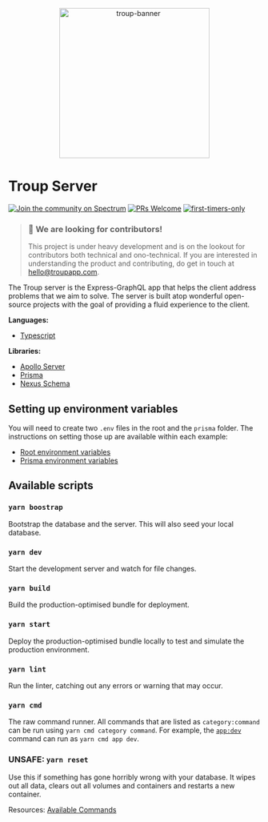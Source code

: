 <p align="center"><img src="https://repository-images.githubusercontent.com/259775937/548b6b00-9a47-11ea-864f-a6d905f657c6" alt="troup-banner" width="300" /></p>

# Troup Server

[![Join the community on Spectrum](https://withspectrum.github.io/badge/badge.svg)](https://spectrum.chat/troup) [![PRs Welcome](https://img.shields.io/badge/PRs-welcome-brightgreen.svg?style=flat)](http://makeapullrequest.com) [![first-timers-only](https://img.shields.io/badge/first--timers--only-friendly-blue.svg?style=flat)](https://www.firsttimersonly.com/)

> ### 📢 We are looking for contributors!
>
> This project is under heavy development and is on the lookout for contributors both technical and ono-technical. If you are interested in understanding the product and contributing, do get in touch at hello@troupapp.com.

The Troup server is the Express-GraphQL app that helps the client address problems that we aim to solve. The server is built atop wonderful open-source projects with the goal of providing a fluid experience to the client.

**Languages:**

-   [Typescript][typescript]

**Libraries:**

-   [Apollo Server][apollo-server]
-   [Prisma][prisma]
-   [Nexus Schema][nexus-schema]

## Setting up environment variables

You will need to create two `.env` files in the root and the `prisma` folder. The instructions on setting those up are available within each example:
- [Root environment variables](https://github.com/troup-io/troup-server/blob/master/example.env)
- [Prisma environment variables](https://github.com/troup-io/troup-server/blob/master/prisma/example.env)
## Available scripts

### `yarn boostrap`

Bootstrap the database and the server. This will also seed your local database.

### `yarn dev`

Start the development server and watch for file changes.

### `yarn build`

Build the production-optimised bundle for deployment.

### `yarn start`

Deploy the production-optimised bundle locally to test and simulate the production environment.

### `yarn lint`

Run the linter, catching out any errors or warning that may occur.

### `yarn cmd`

The raw command runner. All commands that are listed as `category:command` can be run using `yarn cmd category command`.
For example, the [`app:dev`][app-dev] command can run as `yarn cmd app dev`.

### UNSAFE: `yarn reset`

Use this if something has gone horribly wrong with your database. It wipes out all data, clears out all volumes and containers and restarts a new container.

Resources: [Available Commands][commands]

[typescript]: https://www.typescriptlang.org/
[apollo-server]: https://www.apollographql.com/docs/apollo-server
[prisma]: https://www.prisma.io
[nexus-schema]: https://github.com/graphql-nexus/schema
[commands]: https://github.com/troup-io/troup-server/blob/master/cmd/COMMANDS.ts
[app-dev]: https://github.com/troup-io/troup-server/blob/master/cmd/COMMANDS.ts#L45

